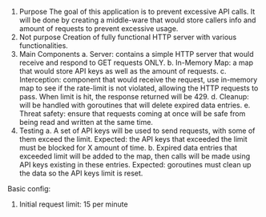 1. Purpose
The goal of this application is to prevent excessive API calls. It will be done by creating a middle-ware that would store callers info and amount of requests to prevent excessive usage.
2. Not purpose
Creation of fully functional HTTP server with various functionalities.
3. Main Components
    a. Server: contains a simple HTTP server that would receive and respond to GET requests ONLY.
    b. In-Memory Map: a map that would store API keys as well as the amount of requests.
    c. Interception: component that would receive the request, use in-memory map to see if the rate-limit is not violated, allowing the HTTP requests to pass. When limit is hit, the response returned will be 429.
    d. Cleanup: will be handled with goroutines that will delete expired data entries.
    e. Threat safety: ensure that requests coming at once will be safe from being read and written at the same time.
4. Testing
    a. A set of API keys will be used to send requests, with some of them exceed the limit. Expected: the API keys that exceeded the limit must be blocked for X amount of time.
    b. Expired data entries that exceeded limit will be added to the map, then calls will be made using API keys existing in these entries. Expected: goroutines must clean up the data so the API keys limit is reset.
    

Basic config:
1. Initial request limit: 15 per minute